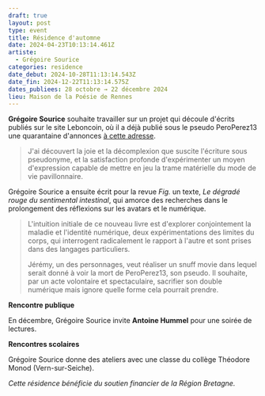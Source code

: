 ```yaml
---
draft: true
layout: post
type: event
title: Résidence d'automne
date: 2024-04-23T10:13:14.461Z
artiste:
  - Grégoire Sourice
categories: residence
date_debut: 2024-10-28T11:13:14.543Z
date_fin: 2024-12-22T11:13:14.575Z
dates_publiees: 28 octobre → 22 décembre 2024
lieu: Maison de la Poésie de Rennes
---
```

**Grégoire Sourice** souhaite travailler sur un projet qui découle d'écrits publiés sur le site Leboncoin, où il a déjà publié sous le pseudo PeroPerez13 une quarantaine d'annonces [à cette adresse](https://www.leboncoin.fr/ad/sport_plein_air/2370851375). 

> J'ai découvert la joie et la décomplexion que suscite l'écriture sous pseudonyme, et la satisfaction profonde d'expérimenter un moyen d'expression capable de mettre en jeu la trame matérielle du mode de vie pavillonnaire.

Grégoire Sourice a ensuite écrit pour la revue *Fig.* un texte, *Le dégradé rouge du sentimental intestinal*, qui amorce des recherches dans le prolongement des réflexions sur les avatars et le numérique. 

> L'intuition initiale de ce nouveau livre est d'explorer conjointement la maladie et l'identité numérique, deux expérimentations des limites du corps, qui interrogent radicalement le rapport à l'autre et sont prises dans des langages particuliers. 
>
> Jérémy, un des personnages, veut réaliser un snuff movie dans lequel serait donné à voir la mort de PeroPerez13, son pseudo. Il souhaite, par un acte volontaire et spectaculaire, sacrifier son double numérique mais ignore quelle forme cela pourrait prendre.

**Rencontre publique**

En décembre, Grégoire Sourice invite **Antoine Hummel** pour une soirée de lectures.

**Rencontres scolaires**

Grégoire Sourice donne des ateliers avec une classe du collège Théodore Monod (Vern-sur-Seiche).

*Cette résidence bénéficie du soutien financier de la Région Bretagne.*